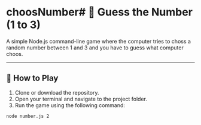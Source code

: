 # choosNumber# 🎯 Guess the Number (1 to 3)

A simple Node.js command-line game where the computer tries to choss a random number between 1 and 3 and you have to guess what computer choos.

---

## 🚀 How to Play

1. Clone or download the repository.
2. Open your terminal and navigate to the project folder.
3. Run the game using the following command:

```bash
node number.js 2
